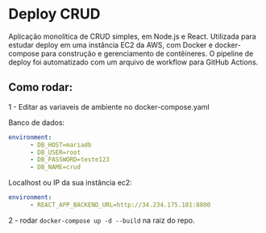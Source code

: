 # Deploy CRUD
Aplicação monolítica de CRUD simples, em Node.js e React. Utilizada para estudar deploy em uma instância EC2 da AWS, com Docker e docker-compose para construção e gerenciamento de contêineres. O pipeline de deploy foi automatizado com um arquivo de workflow para GitHub Actions.

## Como rodar:
1 - Editar as variaveis de ambiente no docker-compose.yaml

Banco de dados:
```yaml
environment:
      - DB_HOST=mariadb  
      - DB_USER=root
      - DB_PASSWORD=teste123
      - DB_NAME=crud
```
Localhost ou IP da sua instância ec2:
```yaml
environment:
      - REACT_APP_BACKEND_URL=http://34.234.175.181:8800
```
2 - rodar `docker-compose up -d --build` na raiz do repo.
